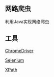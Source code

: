 ## 网路爬虫
利用Java实现网络爬虫

## 工具
[ChromeDriver](https://sites.google.com/a/chromium.org/chromedriver/)

[Selenium](https://docs.seleniumhq.org/)  

[XPath](http://www.w3school.com.cn/xpath/index.asp)
